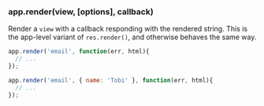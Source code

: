 <h3 id='app.render'>app.render(view, [options], callback)</h3>

Render a `view` with a callback responding with
the rendered string. This is the app-level variant of `res.render()`,
and otherwise behaves the same way.

~~~js
app.render('email', function(err, html){
  // ...
});

app.render('email', { name: 'Tobi' }, function(err, html){
  // ...
});
~~~
